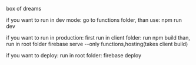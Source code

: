 box of dreams

if you want to run in dev mode:
go to functions folder, than use: npm run dev

if you want to run in production:
first run in client folder: run npm build
than, run in root folder firebase serve --only functions,hosting(takes client build)

if you want to deploy:
run in root folder: firebase deploy
